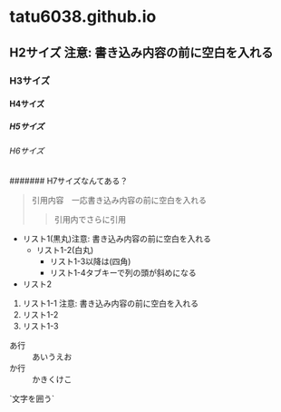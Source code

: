 # tatu6038.github.io
## H2サイズ 注意: 書き込み内容の前に空白を入れる
### H3サイズ
#### H4サイズ
##### H5サイズ
###### H6サイズ
####### H7サイズなんてある？
> 引用内容　一応書き込み内容の前に空白を入れる
>> 引用内でさらに引用
* リスト1(黒丸)注意: 書き込み内容の前に空白を入れる
  * リスト1-2(白丸)
    * リスト1-3以降は(四角)
    * リスト1-4タブキーで列の頭が斜めになる
* リスト2
1. リスト1-1 注意: 書き込み内容の前に空白を入れる
2. リスト1-2
3. リスト1-3
<dl>
 <dt>あ行</dt>
 <dd>あいうえお</dd>
 <dt>か行</dt>
 <dd>かきくけこ</dd>
</dl>
`文字を囲う`
